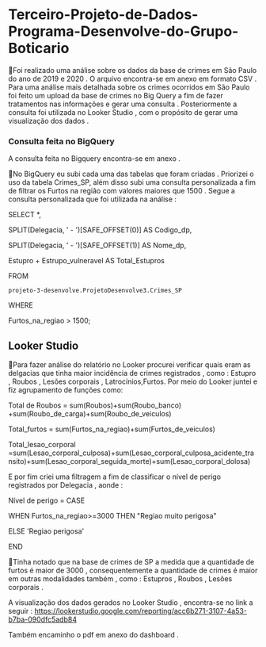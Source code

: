 # Terceiro-Projeto-de-Dados-Programa-Desenvolve-do-Grupo-Boticario

📌Foi realizado uma análise sobre os  dados da base  de crimes em São Paulo do ano de 2019 e 2020 . O arquivo encontra-se  em anexo em formato CSV . Para uma análise mais detalhada sobre os crimes   ocorridos em São Paulo foi feito um upload da base de crimes no Big Query a fim de fazer tratamentos nas informações e gerar uma consulta . Posteriormente a consulta foi utilizada no Looker Studio , com o propósito de gerar uma visualização dos dados .

### Consulta feita no BigQuery 

A consulta feita no Bigquery encontra-se em anexo . 

📌No BigQuery eu subi cada uma das tabelas  que foram criadas . Priorizei o uso da tabela Crimes_SP, além disso subi uma consulta personalizada a fim de filtrar os Furtos na região com valores maiores que 1500 . Segue a consulta personalizada  que foi utilizada na análise :

SELECT *,

  SPLIT(Delegacia, ' - ')[SAFE_OFFSET(0)] AS Codigo_dp,
  
  SPLIT(Delegacia, ' - ')[SAFE_OFFSET(1)] AS Nome_dp,
  
  Estupro + Estrupo_vulneravel AS Total_Estupros
  
FROM

  `projeto-3-desenvolve.ProjetoDesenvolve3.Crimes_SP`
  
WHERE

   Furtos_na_regiao > 1500;

## Looker Studio

📌Para fazer análise do relatório no Looker  procurei verificar quais eram as delgacias que tinha maior incidência de crimes registrados , como : Estupro , Roubos , Lesões corporais , Latrocínios,Furtos. Por meio do Looker juntei e fiz agrupamento de funções como:

Total de Roubos = sum(Roubos)+sum(Roubo_banco) +sum(Roubo_de_carga)+sum(Roubo_de_veiculos)

Total_furtos = sum(Furtos_na_regiao)+sum(Furtos_de_veiculos)

Total_lesao_corporal =sum(Lesao_corporal_culposa)+sum(Lesao_corporal_culposa_acidente_transito)+sum(Lesao_corporal_seguida_morte)+sum(Lesao_corporal_dolosa)

E por fim criei uma filtragem a fim de classificar o nível de perigo registrados por Delegacia , aonde :

Nível de perigo =  CASE

 WHEN Furtos_na_regiao>=3000  THEN "Regiao muito perigosa"
 
 ELSE 'Regiao perigosa'
 
END

📌Tinha notado que na base de crimes de SP a medida que a quantidade de furtos é maior de 3000 , consequentemente a quantidade de crimes é maior em outras modalidades também , como : Estupros , Roubos , Lesões corporais .

A visualização dos dados gerados no Looker Studio , encontra-se no link a seguir : https://lookerstudio.google.com/reporting/acc6b271-3107-4a53-b7ba-090dfc5adb84

Também encaminho o pdf em anexo do dashboard .

